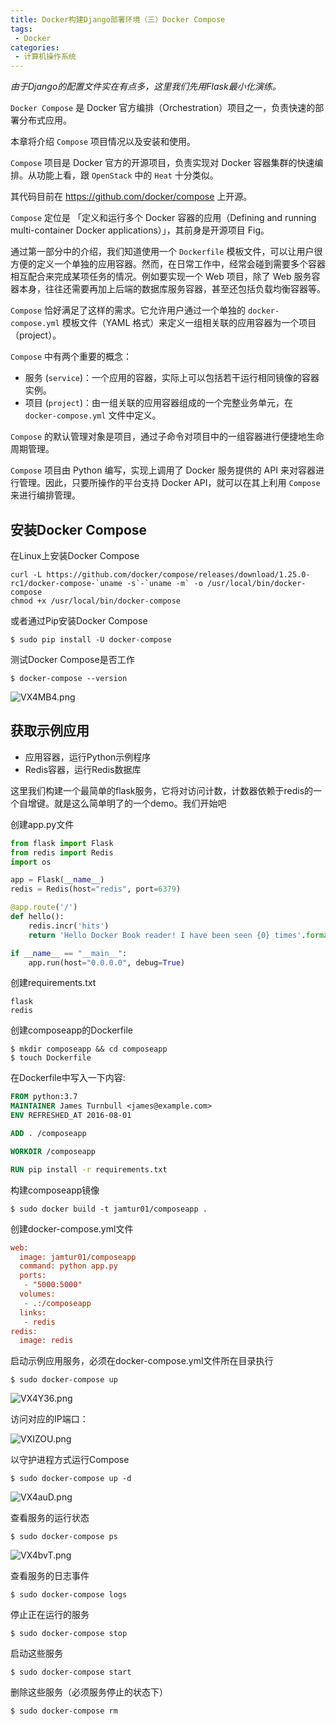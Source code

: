 ```yaml
---
title: Docker构建Django部署环境（三）Docker Compose
tags:
 - Docker
categories:
 - 计算机操作系统
---
```

*由于Django的配置文件实在有点多，这里我们先用Flask最小化演练。*

`Docker Compose` 是 Docker 官方编排（Orchestration）项目之一，负责快速的部署分布式应用。
<!-- more -->

本章将介绍 `Compose` 项目情况以及安装和使用。

`Compose` 项目是 Docker 官方的开源项目，负责实现对 Docker 容器集群的快速编排。从功能上看，跟 `OpenStack` 中的 `Heat` 十分类似。

其代码目前在 <https://github.com/docker/compose> 上开源。

`Compose` 定位是 「定义和运行多个 Docker 容器的应用（Defining and running multi-container Docker applications）」，其前身是开源项目 Fig。

通过第一部分中的介绍，我们知道使用一个 `Dockerfile` 模板文件，可以让用户很方便的定义一个单独的应用容器。然而，在日常工作中，经常会碰到需要多个容器相互配合来完成某项任务的情况。例如要实现一个 Web 项目，除了 Web 服务容器本身，往往还需要再加上后端的数据库服务容器，甚至还包括负载均衡容器等。

`Compose` 恰好满足了这样的需求。它允许用户通过一个单独的 `docker-compose.yml` 模板文件（YAML 格式）来定义一组相关联的应用容器为一个项目（project）。

`Compose` 中有两个重要的概念：

- 服务 (`service`)：一个应用的容器，实际上可以包括若干运行相同镜像的容器实例。
- 项目 (`project`)：由一组关联的应用容器组成的一个完整业务单元，在 `docker-compose.yml` 文件中定义。

`Compose` 的默认管理对象是项目，通过子命令对项目中的一组容器进行便捷地生命周期管理。

`Compose` 项目由 Python 编写，实现上调用了 Docker 服务提供的 API 来对容器进行管理。因此，只要所操作的平台支持 Docker API，就可以在其上利用 `Compose` 来进行编排管理。

## 安装Docker Compose

在Linux上安装Docker Compose

```
curl -L https://github.com/docker/compose/releases/download/1.25.0-rc1/docker-compose-`uname -s`-`uname -m` -o /usr/local/bin/docker-compose
chmod +x /usr/local/bin/docker-compose
```

或者通过Pip安装Docker Compose

```shell
$ sudo pip install -U docker-compose
```

测试Docker Compose是否工作

```shell
$ docker-compose --version
```

![VX4MB4.png](https://s2.ax1x.com/2019/06/19/VX4MB4.png)

## 获取示例应用

- 应用容器，运行Python示例程序
- Redis容器，运行Redis数据库

这里我们构建一个最简单的flask服务，它将对访问计数，计数器依赖于redis的一个自增键。就是这么简单明了的一个demo。我们开始吧

创建app.py文件

```python
from flask import Flask
from redis import Redis
import os

app = Flask(__name__)
redis = Redis(host="redis", port=6379)

@app.route('/')
def hello():
    redis.incr('hits')
    return 'Hello Docker Book reader! I have been seen {0} times'.format(redis.get('hits'))

if __name__ == "__main__":
    app.run(host="0.0.0.0", debug=True)
```

创建requirements.txt

```
flask
redis
```

创建composeapp的Dockerfile

```
$ mkdir composeapp && cd composeapp
$ touch Dockerfile
```

在Dockerfile中写入一下内容:

``````dockerfile
FROM python:3.7
MAINTAINER James Turnbull <james@example.com>
ENV REFRESHED_AT 2016-08-01

ADD . /composeapp

WORKDIR /composeapp

RUN pip install -r requirements.txt
``````

构建composeapp镜像

```
$ sudo docker build -t jamtur01/composeapp .
```

创建docker-compose.yml文件

```ini
web:
  image: jamtur01/composeapp
  command: python app.py
  ports:
   - "5000:5000"
  volumes:
   - .:/composeapp
  links:
   - redis
redis:
  image: redis
```

启动示例应用服务，必须在docker-compose.yml文件所在目录执行

```
$ sudo docker-compose up
```

![VX4Y36.png](https://s2.ax1x.com/2019/06/19/VX4Y36.png)

访问对应的IP端口：

![VXIZOU.png](https://s2.ax1x.com/2019/06/19/VXIZOU.png)

以守护进程方式运行Compose

```
$ sudo docker-compose up -d
```

![VX4auD.png](https://s2.ax1x.com/2019/06/19/VX4auD.png)

查看服务的运行状态

```
$ sudo docker-compose ps
```

![VX4bvT.png](https://s2.ax1x.com/2019/06/19/VX4bvT.png)

查看服务的日志事件

```
$ sudo docker-compose logs
```

停止正在运行的服务

```
$ sudo docker-compose stop
```

启动这些服务

```
$ sudo docker-compose start
```

删除这些服务（必须服务停止的状态下）

```
$ sudo docker-compose rm
```